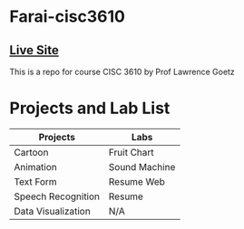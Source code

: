 # Farai-cisc3610

## [Live Site](https://faraimajor.github.io/cisc3610/)

This is a repo for course CISC 3610 by Prof Lawrence Goetz

# Projects and Lab List

Projects           | Labs
-----------------  | ----------------
Cartoon            | Fruit Chart
Animation          | Sound Machine
Text Form          | Resume Web
Speech Recognition | Resume
Data Visualization | N/A
